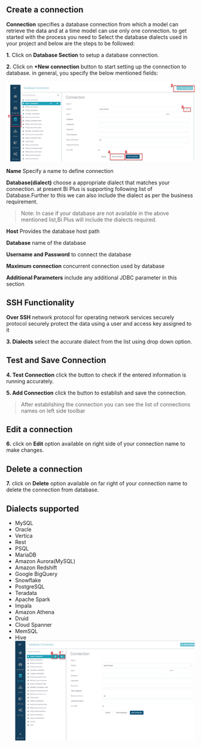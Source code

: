 
## Create  a connection 


   **Connection** specifies a database connection from which a model can retrieve the data and at  a time model can use only one connection. to get started with the process you need to Select the database dialects used in your project and below are the steps to be followed:
 
  **1.** Click on **Database Section** to setup a database connection.

  **2.** Click on **+New connection**  button to start setting up the connection to database. in general, you specify the below mentioned fields:
  
![enter image description here](https://raw.githubusercontent.com/sv18042016/fp1/master/images/demo%20image.png)

  **Name** Specify a name to define connection
  
   **Database(dialect)** choose a appropriate dialect that matches your connection. at present Bi Plus is supporting following list of Database.Further to this we can also include the dialect as per the business requirement.
   
>Note: In case if your database are not available in the above mentioned list,Bi Plus will include the dialects required.

 **Host** Provides the database host path
 
**Database** name of the database

**Username and Password** to connect the database

**Maximum connection** concurrent connection used by database

**Additional Parameters** include any additional JDBC parameter in this section

   
## SSH Functionality

**Over SSH** network protocol for operating network services securely protocol securely protect the data using a user and access key assigned to it

**3. Dialects** select the accurate dialect from the list using drop down option.

## Test and Save Connection

**4. Test Connection** click the button to check if the entered information is running accurately.

**5. Add Connection** click the button to establish and save the connection.

>After establishing the connection you can see the list of connections names on left side toolbar

## Edit a connection

   **6.** click on **Edit** option available on right side of your connection name to make changes.

## Delete a connection

**7.** click on **Delete** option available on far right of your connection name to delete the connection from database.

##  Dialects supported

 - MySQL
 - Oracle
 - Vertica
 - Rest
 - PSQL
 - MariaDB
 - Amazon Aurora(MySQL)  
 - Amazon Redshift
 - Google BigQuery
 - Snowflake
 - PostgreSQL
 - Teradata
 - Apache Spark
 - Impala
 - Amazon Athena
 - Druid
 - Cloud Spanner
 - MemSQL
 - Hive
![enter image description here](https://raw.githubusercontent.com/sv18042016/fp1/master/images/screenshot.png)

<!--stackedit_data:
eyJoaXN0b3J5IjpbMTk2NzY4NzA1MSw0Mzg3NDYwNzMsMjEwND
cwMjA0LC0xMzk3NjkzNDI2LC0xNzUwMjg3NjUzXX0=
-->